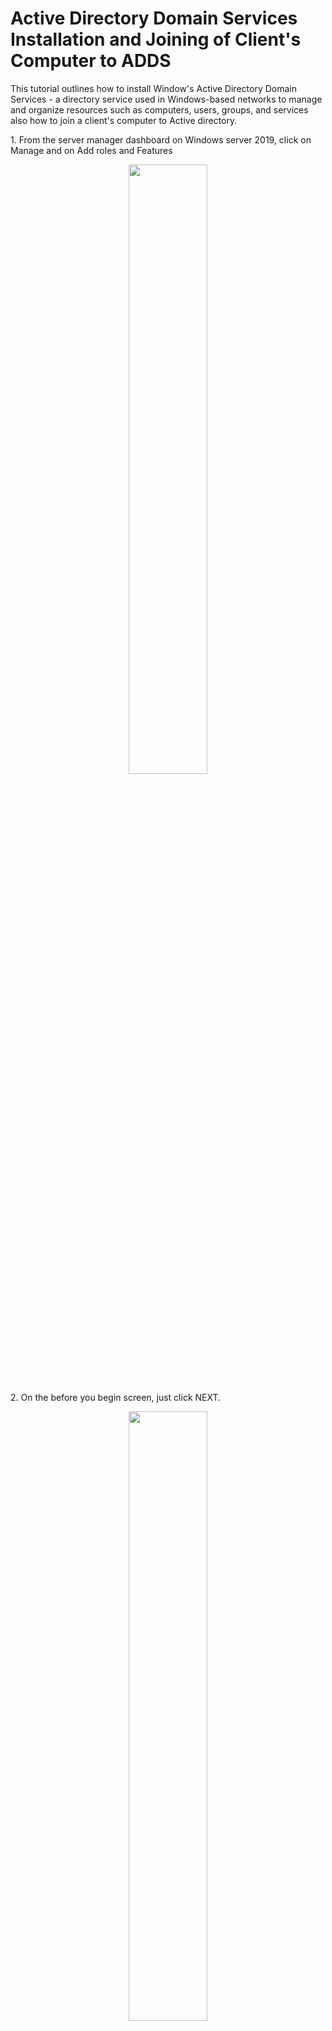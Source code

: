 <h1>Active Directory Domain Services Installation and Joining of Client's Computer to ADDS</h1>
<p>This tutorial outlines how to install Window's Active Directory Domain Services - a directory service used in Windows-based networks to manage and organize resources such as computers, users, groups, and services also how to join a client's computer to Active directory.<br/></p>

<P>1. From the server manager dashboard on Windows server 2019, click on Manage and on Add roles and Features</P>
<p align="center"><img src="https://i.imgur.com/BFw3fUz.png" height="50%" width="50%"/>

<p>2. On the before you begin screen, just click NEXT.</p>
<p align="center"><img src="https://i.imgur.com/gaMZiFi.png" height="50%" width="50%"/>

<p>3. On the Installation Type screen, make sure the Role-based or feature-based installation is selected, then click <b>NEXT.</b>.</p>
<p align="center"><img src="https://i.imgur.com/ZvY3YRt.png" height="50%" width="50%"/>

<p>4. On the Select destination server screen, make sure the select a server from the server pool is selected and select the server you are trying to install Adds from the server pool, then click NEXT.</p>
<p align="center"><img src="https://i.imgur.com/Xq8ggfi.png" height="50%" width="50%"/>

<p>5. On the select server roles screen, select the second option(Active Directory Domain Services) and click on add features from the pop-up screen, then click NEXT.</p>
<p align="center"><img src="https://i.imgur.com/FJXu3HC.png" height="50%" width="50%"/>

<p>6. On the select features screen, just click NEXT.</p>
<p align="center"><img src="https://i.imgur.com/6Ri1r9H.png" height="50%" width="50%"/>

<p>7. On confirm installation selections, just click on INSTALL and wait for the installation to complete. </p>
<p align="center"><img src="https://i.imgur.com/qgNK3C5.png" height="50%" width="50%"/>

<p>8. After the installation is complete, from the notification, click on promote the server to a domain controller</p>
<p align="center"><img src="https://i.imgur.com/QxcyWQO.png" height="50%" width="50%"/>

<p>9. On the Deployment configuration screen, select add a new forest and enter your desired domain name in the Root domain name box, then click NEXT. </p>
<p align="center"><img src="https://i.imgur.com/qhMIfKw.png" height="50%" width="50%"/>

<p>10. On the Domain Controller Options screen, Input password and confirm password, then click NEXT.</p>
<p align="center"><img src="https://i.imgur.com/W7ujg6C.png" height="50%" width="50%"/>

<p>11. On the Additional options screen, leave your domain name in the NetBIOS domain name and click NEXT.</p>
<p align="center"><img src="https://i.imgur.com/TvIq19K.png" height="50%" width="50%"/>

<p>12. On the Paths screen, leave it at default and click NEXT.</p>
<p align="center"><img src="https://i.imgur.com/VvvvYWw.png" height="50%" width="50%"/>

<p>13. On the Review Options, click NEXT.</p>
<p align="center"><img src="https://i.imgur.com/S3odSml.png" height="50%" width="50%"/>

<p>14. On the Prerequisites Check, click INSTALL .</p>
<p align="center"><img src="https://i.imgur.com/3Lto4nb.png" height="50%" width="50%"/>

<p>15. On the Installation page, just wait for the installation to complete.</p>
<p align="center"><img src="https://i.imgur.com/l82jh6v.png" height="50%" width="50%"/>



<br>
<br>
<br>
<br>
<br>
<br>



<h1>Joining Windows 11(client's computer) to ADDS</h1>
<p>To join a client's computer to Active Directory Domain Services(ADDS), I did the following<p>

<p>1. From the client's computer , go to This PC, right-click and select on properties.</p>
<p align="center"><img src="https://i.imgur.com/AavnsIH.png" height="50%" width="50%"/>

<p>2. On the about page, click on Domain or workgroup</p>
<p align="center"><img src="https://i.imgur.com/E8xSesk.png" height="50%" width="50%"/>

<p>3. On the system’s properties’ screen, in the the computer name tab, click on change</p>
<p align="center"><img src="https://i.imgur.com/kVdB6eC.png" height="50%" width="50%"/>

<p>4. On the Computer name/Domain changes, click the “Member of” to be Domain and input your domain name, then click OK.</p>
<p align="center"><img src="https://i.imgur.com/9V2xVK0.png" height="50%" width="50%"/>

<p>5. This next screen pops up for you to enter name and password of an account with permission to join domain, enter the required info and click OK.</p>
<p align="center"><img src="https://i.imgur.com/RKRRCVQ.png" height="50%" width="50%"/>

<p>6. Then you will be required to restart your computer to apply the changes, just click OK.</p>
<p align="center"><img src="https://i.imgur.com/VlT6HCs.png" height="50%" width="50%"/>


<br>
<br>
